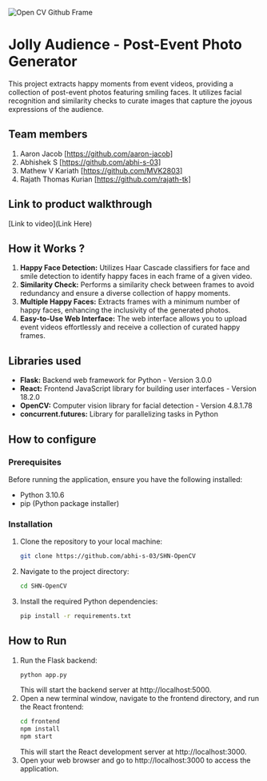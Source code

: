 ![Open CV Github Frame](https://github.com/TH-Activities/saturday-hack-night-template/assets/90635335/78554b37-32b2-4488-a10c-5c68098d7776)

# Jolly Audience - Post-Event Photo Generator

This project extracts happy moments from event videos, providing a collection of post-event photos featuring smiling faces. It utilizes facial recognition and similarity checks to curate images that capture the joyous expressions of the audience.

## Team members
1. Aaron Jacob [https://github.com/aaron-jacob]
2. Abhishek S [https://github.com/abhi-s-03]
3. Mathew V Kariath [https://github.com/MVK2803]
4. Rajath Thomas Kurian [https://github.com/rajath-tk]

## Link to product walkthrough
[Link to video](Link Here)

## How it Works ?
1. **Happy Face Detection:** Utilizes Haar Cascade classifiers for face and smile detection to identify happy faces in each frame of a given video.
2. **Similarity Check:** Performs a similarity check between frames to avoid redundancy and ensure a diverse collection of happy moments.
3. **Multiple Happy Faces:** Extracts frames with a minimum number of happy faces, enhancing the inclusivity of the generated photos.
4. **Easy-to-Use Web Interface:** The web interface allows you to upload event videos effortlessly and receive a collection of curated happy frames.

## Libraries used
- **Flask:** Backend web framework for Python - Version 3.0.0
- **React:** Frontend JavaScript library for building user interfaces - Version 18.2.0
- **OpenCV:** Computer vision library for facial detection - Version 4.8.1.78
- **concurrent.futures:** Library for parallelizing tasks in Python 

## How to configure
### Prerequisites
Before running the application, ensure you have the following installed:
- Python 3.10.6
- pip (Python package installer)

### Installation
1. Clone the repository to your local machine:
   ```bash
   git clone https://github.com/abhi-s-03/SHN-OpenCV
   ```
2. Navigate to the project directory:
   ```bash
   cd SHN-OpenCV
   ```
3. Install the required Python dependencies:
   ```bash
   pip install -r requirements.txt
   ```

## How to Run
1. Run the Flask backend:
   ```bash
   python app.py
   ```
   This will start the backend server at http://localhost:5000.
2. Open a new terminal window, navigate to the frontend directory, and run the React frontend:
   ```bash
   cd frontend
   npm install
   npm start
   ```
   This will start the React development server at http://localhost:3000.
3. Open your web browser and go to http://localhost:3000 to access the application.
